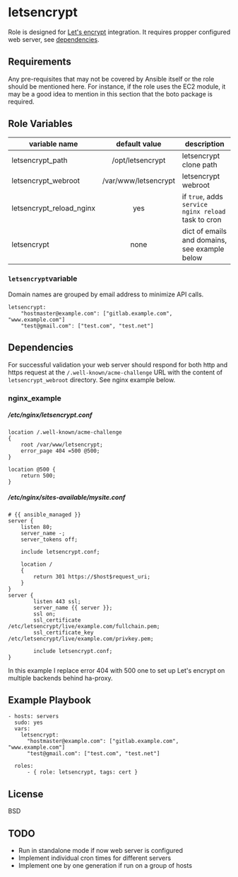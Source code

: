 letsencrypt
=========

Role is designed for [Let's encrypt](https://letsencrypt.org/) integration. It requires propper configured web server, see [dependencies](#Dependencies).

Requirements
------------

Any pre-requisites that may not be covered by Ansible itself or the role should be mentioned here. For instance, if the role uses the EC2 module, it may be a good idea to mention in this section that the boto package is required.

Role Variables
--------------

| variable name | default value | description |
|---------------|:-------------:|-------------|
| letsencrypt_path| /opt/letsencrypt | letsencrypt clone path |
| letsencrypt_webroot| /var/www/letsencrypt| letsencrypt webroot |
| letsencrypt_reload_nginx| yes | if ```true```, adds ```service nginx reload``` task to cron|
| letsencrypt | none | dict of emails and domains, see example below |

### ```letsencrypt```variable

Domain names are grouped by email address to minimize API calls.

```
letsencrypt:
    "hostmaster@example.com": ["gitlab.example.com", "www.example.com"]
    "test@gmail.com": ["test.com", "test.net"]
```

Dependencies
------------

For successful validation your web server should respond for both http and https request at the ```/.well-known/acme-challenge``` URL with the content of ```letsencrypt_webroot``` directory. See nginx example below.

### nginx_example

##### /etc/nginx/letsencrypt.conf

```
location /.well-known/acme-challenge
{
    root /var/www/letsencrypt;
    error_page 404 =500 @500;
}

location @500 {
    return 500;
}
```

##### /etc/nginx/sites-available/mysite.conf

```
# {{ ansible_managed }}
server {
    listen 80;
    server_name -;
    server_tokens off;

    include letsencrypt.conf;

    location /
    {
        return 301 https://$host$request_uri;
    }
}
server {
        listen 443 ssl;
        server_name {{ server }};
        ssl on;
        ssl_certificate     /etc/letsencrypt/live/example.com/fullchain.pem;
        ssl_certificate_key /etc/letsencrypt/live/example.com/privkey.pem;

        include letsencrypt.conf;
}
```

In this example I replace error 404 with 500 one to set up Let's encrypt on multiple backends behind ha-proxy.

Example Playbook
----------------

```
- hosts: servers
  sudo: yes
  vars:
    letsencrypt:
      "hostmaster@example.com": ["gitlab.example.com", "www.example.com"]
      "test@gmail.com": ["test.com", "test.net"]

  roles:
      - { role: letsencrypt, tags: cert }

```

License
-------

BSD

TODO
-----

- Run in standalone mode if now web server is configured
- Implement individual cron times for different servers
- Implement one by one generation if run on a group of hosts
